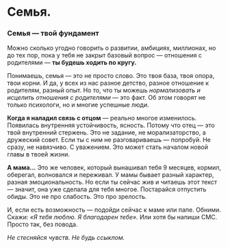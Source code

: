 # Семья.

### **Семья — твой фундамент**

Можно сколько угодно говорить о развитии, амбициях, миллионах, но до тех пор, пока у тебя не закрыт базовый вопрос — отношения с родителями — **ты будешь ходить по кругу.**

Понимаешь, семья — это не просто слово. Это твоя база, твоя опора, твои корни. И да, у всех из нас разное детство, разное отношение к родителям, разный опыт. Но то, что ты можешь _нормализовать и исцелить отношения с родителями_ — это факт. Об этом говорят не только психологи, но и многие успешные люди.

**Когда я наладил связь с отцом** — реально многое изменилось. Появилась внутренняя устойчивость, ясность. Потому что отец — это твой внутренний стержень. Это не задание, не морализаторство, а дружеский совет. Если ты с ним не разговариваешь — попробуй. Не сразу, не навязчиво. С уважением. Это может стать началом новой главы в твоей жизни.

**А мама...** Это же человек, который вынашивал тебя 9 месяцев, кормил, оберегал, волновался и переживал. У мамы бывает разный характер, разная эмоциональность. Но если ты сейчас жив и читаешь этот текст — значит, она уже сделала для тебя многое. Постарайся отпустить обиды. Это не про слабость. Это про зрелость.

И, если есть возможность — подойди сейчас к маме или папе. Обними. Скажи: _«Я тебя люблю. Я благодарен тебе»._ Или хотя бы напиши СМС. Просто так, без повода.

_Не стесняйся чувств. Не будь ссыклом._
